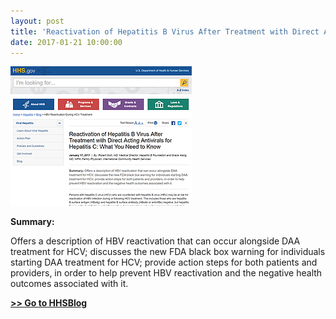 ```yaml
---
layout: post
title: 'Reactivation of Hepatitis B Virus After Treatment with Direct Acting Antivirals for Hepatitis C: What You Need To Know'
date: 2017-01-21 10:00:00
---
```


[![](/assets/images/reactivation-of-hepatitis-b-virus-after-treatment-with-direct-acting-antivirals-for-hepatitis-c-what-you-need-to-know.png)](https://www.hhs.gov/hepatitis/blog/2017/1/17/hbv-reactivation-during-hcv-treatment.html)

**Summary:**

Offers a description of HBV reactivation that can occur alongside DAA treatment for HCV; discusses the new FDA black box warning for individuals starting DAA treatment for HCV; provide action steps for both patients and providers, in order to help prevent HBV reactivation and the negative health outcomes associated with it.

[**>> Go to HHSBlog**](https://www.hhs.gov/hepatitis/blog/2017/1/17/hbv-reactivation-during-hcv-treatment.html)

